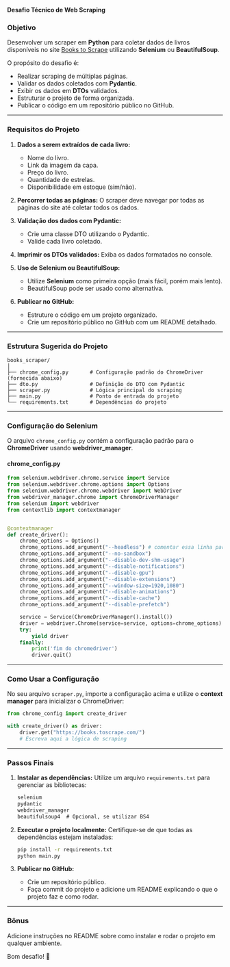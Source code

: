 **Desafio Técnico de Web Scraping**

### Objetivo
Desenvolver um scraper em **Python** para coletar dados de livros disponíveis no site [Books to Scrape](https://books.toscrape.com/) utilizando **Selenium** ou **BeautifulSoup**.

O propósito do desafio é:
- Realizar scraping de múltiplas páginas.
- Validar os dados coletados com **Pydantic**.
- Exibir os dados em **DTOs** validados.
- Estruturar o projeto de forma organizada.
- Publicar o código em um repositório público no GitHub.

---

### **Requisitos do Projeto**

1. **Dados a serem extraídos de cada livro:**
   - Nome do livro.
   - Link da imagem da capa.
   - Preço do livro.
   - Quantidade de estrelas.
   - Disponibilidade em estoque (sim/não).

2. **Percorrer todas as páginas:**
   O scraper deve navegar por todas as páginas do site até coletar todos os dados.

3. **Validação dos dados com Pydantic:**
   - Crie uma classe DTO utilizando o Pydantic.
   - Valide cada livro coletado.

4. **Imprimir os DTOs validados:**
   Exiba os dados formatados no console.

5. **Uso de Selenium ou BeautifulSoup:**
   - Utilize **Selenium** como primeira opção (mais fácil, porém mais lento).
   - BeautifulSoup pode ser usado como alternativa.

6. **Publicar no GitHub:**
   - Estruture o código em um projeto organizado.
   - Crie um repositório público no GitHub com um README detalhado.

---

### Estrutura Sugerida do Projeto

```
books_scraper/
│
├── chrome_config.py       # Configuração padrão do ChromeDriver (fornecida abaixo)
├── dto.py                 # Definição do DTO com Pydantic
├── scraper.py             # Lógica principal do scraping
├── main.py                # Ponto de entrada do projeto
└── requirements.txt       # Dependências do projeto
```

---

### Configuração do Selenium
O arquivo `chrome_config.py` contém a configuração padrão para o **ChromeDriver** usando **webdriver_manager**. 

#### **chrome_config.py**
```python
from selenium.webdriver.chrome.service import Service
from selenium.webdriver.chrome.options import Options
from selenium.webdriver.chrome.webdriver import WebDriver
from webdriver_manager.chrome import ChromeDriverManager
from selenium import webdriver
from contextlib import contextmanager


@contextmanager
def create_driver():
    chrome_options = Options()
    chrome_options.add_argument("--headless") # comentar essa linha para ver as iterações no chrome
    chrome_options.add_argument("--no-sandbox")
    chrome_options.add_argument("--disable-dev-shm-usage")
    chrome_options.add_argument("--disable-notifications")
    chrome_options.add_argument("--disable-gpu")
    chrome_options.add_argument("--disable-extensions")
    chrome_options.add_argument("--window-size=1920,1080")
    chrome_options.add_argument("--disable-animations")
    chrome_options.add_argument("--disable-cache")
    chrome_options.add_argument("--disable-prefetch")

    service = Service(ChromeDriverManager().install())
    driver = webdriver.Chrome(service=service, options=chrome_options)
    try:
        yield driver
    finally:
        print('fim do chromedriver')
        driver.quit()
```

---

### Como Usar a Configuração

No seu arquivo `scraper.py`, importe a configuração acima e utilize o **context manager** para inicializar o ChromeDriver:

```python
from chrome_config import create_driver

with create_driver() as driver:
    driver.get("https://books.toscrape.com/")
    # Escreva aqui a lógica de scraping
```

---

### Passos Finais

1. **Instalar as dependências:**
   Utilize um arquivo `requirements.txt` para gerenciar as bibliotecas:

   ```txt
   selenium
   pydantic
   webdriver_manager
   beautifulsoup4  # Opcional, se utilizar BS4
   ```

2. **Executar o projeto localmente:**
   Certifique-se de que todas as dependências estejam instaladas:

   ```bash
   pip install -r requirements.txt
   python main.py
   ```

3. **Publicar no GitHub:**
   - Crie um repositório público.
   - Faça commit do projeto e adicione um README explicando o que o projeto faz e como rodar.

---

### Bônus
Adicione instruções no README sobre como instalar e rodar o projeto em qualquer ambiente.

Bom desafio! 🚀
